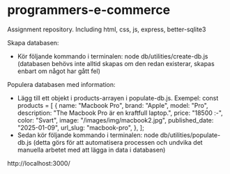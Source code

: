 # programmers-e-commerce

Assignment repository.
Including html, css, js, express, better-sqlite3

Skapa databasen:

- Kör följande kommando i terminalen:
  node db/utilities/create-db.js
  (databasen behövs inte alltid skapas om den redan existerar, skapas enbart om något har gått fel)

Populera databasen med information:

- Lägg till ett objekt i products-arrayen i populate-db.js. Exempel:
  const products = [
  {
  name: "Macbook Pro",
  brand: "Apple",
  model: "Pro",
  description: "The Macbook Pro är en kraftfull laptop.",
  price: "18500 :-",
  color: "Svart",
  image: "/images/img/macbook2.jpg",
  published_date: "2025-01-09",
  url_slug: "macbook-pro",
  },
  ];
- Sedan kör följande kommando i terminalen:
  node db/utilities/populate-db.js
  (detta görs för att automatisera processen och undvika det manuella arbetet med att lägga in data i databasen)


http://localhost:3000/